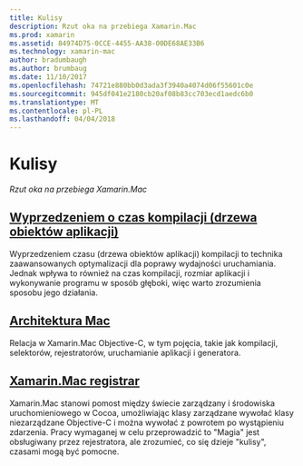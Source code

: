 ```yaml
---
title: Kulisy
description: Rzut oka na przebiega Xamarin.Mac
ms.prod: xamarin
ms.assetid: 84974D75-0CCE-4455-AA38-00DE68AE33B6
ms.technology: xamarin-mac
author: bradumbaugh
ms.author: brumbaug
ms.date: 11/10/2017
ms.openlocfilehash: 74721e880bb0d3ada3f3940a4074d06f55601c0e
ms.sourcegitcommit: 945df041e2180cb20af08b83cc703ecd1aedc6b0
ms.translationtype: MT
ms.contentlocale: pl-PL
ms.lasthandoff: 04/04/2018
---
```

# <a name="under-the-hood"></a>Kulisy

_Rzut oka na przebiega Xamarin.Mac_

## <a name="ahead-of-time-compilation-aotaotmd"></a>[Wyprzedzeniem o czas kompilacji (drzewa obiektów aplikacji)](aot.md)

Wyprzedzeniem czasu (drzewa obiektów aplikacji) kompilacji to technika zaawansowanych optymalizacji dla poprawy wydajności uruchamiania. Jednak wpływa to również na czas kompilacji, rozmiar aplikacji i wykonywanie programu w sposób głęboki, więc warto zrozumienia sposobu jego działania.

## <a name="mac-architecturearchitecturemd"></a>[Architektura Mac](architecture.md)

Relacja w Xamarin.Mac Objective-C, w tym pojęcia, takie jak kompilacji, selektorów, rejestratorów, uruchamianie aplikacji i generatora.

## <a name="xamarinmac-registrarregistrarmd"></a>[Xamarin.Mac registrar](registrar.md)

Xamarin.Mac stanowi pomost między świecie zarządzany i środowiska uruchomieniowego w Cocoa, umożliwiając klasy zarządzane wywołać klasy niezarządzane Objective-C i można wywołać z powrotem po wystąpieniu zdarzenia. Pracy wymaganej w celu przeprowadzić to "Magia" jest obsługiwany przez rejestratora, ale zrozumieć, co się dzieje "kulisy", czasami mogą być pomocne.
